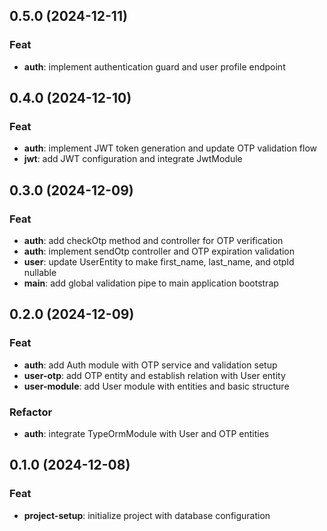 ## 0.5.0 (2024-12-11)

### Feat

- **auth**: implement authentication guard and user profile endpoint

## 0.4.0 (2024-12-10)

### Feat

- **auth**: implement JWT token generation and update OTP validation flow
- **jwt**: add JWT configuration and integrate JwtModule

## 0.3.0 (2024-12-09)

### Feat

- **auth**: add checkOtp method and controller for OTP verification
- **auth**: implement sendOtp controller and OTP expiration validation
- **user**: update UserEntity to make first_name, last_name, and otpId nullable
- **main**: add global validation pipe to main application bootstrap

## 0.2.0 (2024-12-09)

### Feat

- **auth**: add Auth module with OTP service and validation setup
- **user-otp**: add OTP entity and establish relation with User entity
- **user-module**: add User module with entities and basic structure

### Refactor

- **auth**: integrate TypeOrmModule with User and OTP entities

## 0.1.0 (2024-12-08)

### Feat

- **project-setup**: initialize project with database configuration
